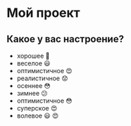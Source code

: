 # Мой проект

## Какое у вас настроение?
* хорошее :grimacing:
* веселое :smiley:
* оптимистичное :heart_eyes:
* реалистичное :worried:
* осеннее :flushed:
* зимнее :confused: 
* оптимистичное :flushed:
* суперское :heart_eyes:
* волевое :smiley:  :heart_eyes:
